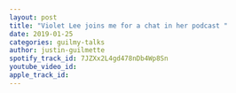 ```yaml
---
layout: post
title: "Violet Lee joins me for a chat in her podcast "
date: 2019-01-25
categories: guilmy-talks
author: justin-guilmette
spotify_track_id: 7JZXx2L4gd478nDb4Wp8Sn
youtube_video_id: 
apple_track_id: 
---
```

